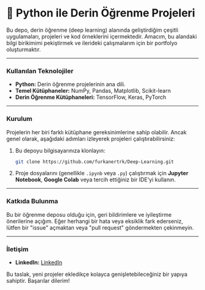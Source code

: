 # 🧠 Python ile Derin Öğrenme Projeleri

Bu depo, derin öğrenme (deep learning) alanında geliştirdiğim çeşitli uygulamaları, projeleri ve kod örneklerini içermektedir. Amacım, bu alandaki bilgi birikimimi pekiştirmek ve ilerideki çalışmalarım için bir portfolyo oluşturmaktır.

-----

### Kullanılan Teknolojiler

  * **Python:** Derin öğrenme projelerinin ana dili.
  * **Temel Kütüphaneler:** NumPy, Pandas, Matplotlib, Scikit-learn
  * **Derin Öğrenme Kütüphaneleri:** TensorFlow, Keras, PyTorch

-----

### Kurulum

Projelerin her biri farklı kütüphane gereksinimlerine sahip olabilir. Ancak genel olarak, aşağıdaki adımları izleyerek projeleri çalıştırabilirsiniz:

1.  Bu depoyu bilgisayarınıza klonlayın:

    ```bash
    git clone https://github.com/furkanertrk/Deep-Learning.git
    ```

2.  Proje dosyalarını (genellikle `.ipynb` veya `.py`) çalıştırmak için **Jupyter Notebook**, **Google Colab** veya tercih ettiğiniz bir IDE'yi kullanın.

-----

### Katkıda Bulunma

Bu bir öğrenme deposu olduğu için, geri bildirimlere ve iyileştirme önerilerine açığım. Eğer herhangi bir hata veya eksiklik fark ederseniz, lütfen bir "issue" açmaktan veya "pull request" göndermekten çekinmeyin.

-----

### İletişim

  * **LinkedIn:** [LinkedIn](https://www.linkedin.com/in/furkan-erturk7/)

Bu taslak, yeni projeler ekledikçe kolayca genişletebileceğiniz bir yapıya sahiptir. Başarılar dilerim\!
